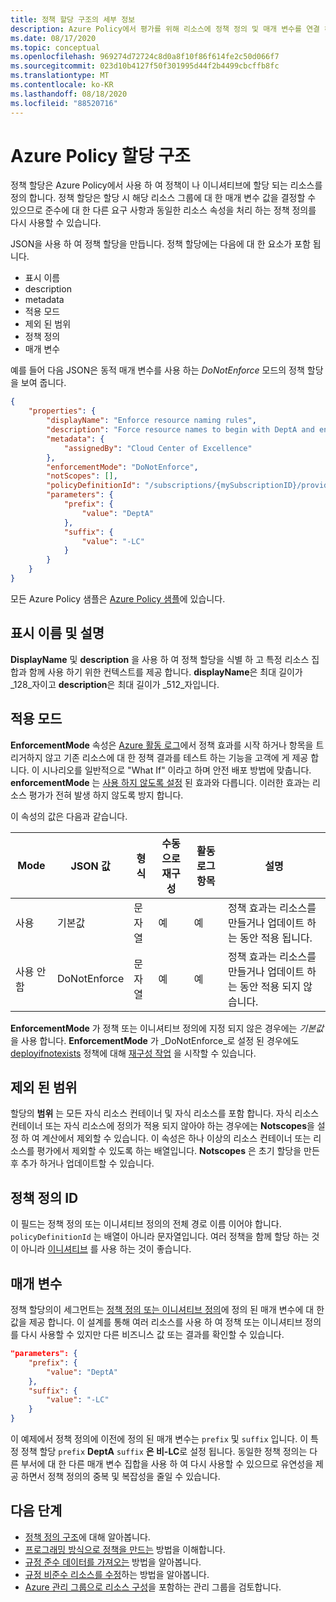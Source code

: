 ```yaml
---
title: 정책 할당 구조의 세부 정보
description: Azure Policy에서 평가를 위해 리소스에 정책 정의 및 매개 변수를 연결 하는 데 사용 하는 정책 할당 정의에 대해 설명 합니다.
ms.date: 08/17/2020
ms.topic: conceptual
ms.openlocfilehash: 969274d72724c8d0a8f10f86f614fe2c50d066f7
ms.sourcegitcommit: 023d10b4127f50f301995d44f2b4499cbcffb8fc
ms.translationtype: MT
ms.contentlocale: ko-KR
ms.lasthandoff: 08/18/2020
ms.locfileid: "88520716"
---
```

# <a name="azure-policy-assignment-structure"></a>Azure Policy 할당 구조

정책 할당은 Azure Policy에서 사용 하 여 정책이 나 이니셔티브에 할당 되는 리소스를 정의 합니다. 정책 할당은 할당 시 해당 리소스 그룹에 대 한 매개 변수 값을 결정할 수 있으므로 준수에 대 한 다른 요구 사항과 동일한 리소스 속성을 처리 하는 정책 정의를 다시 사용할 수 있습니다.

JSON을 사용 하 여 정책 할당을 만듭니다. 정책 할당에는 다음에 대 한 요소가 포함 됩니다.

- 표시 이름
- description
- metadata
- 적용 모드
- 제외 된 범위
- 정책 정의
- 매개 변수

예를 들어 다음 JSON은 동적 매개 변수를 사용 하는 _DoNotEnforce_ 모드의 정책 할당을 보여 줍니다.

```json
{
    "properties": {
        "displayName": "Enforce resource naming rules",
        "description": "Force resource names to begin with DeptA and end with -LC",
        "metadata": {
            "assignedBy": "Cloud Center of Excellence"
        },
        "enforcementMode": "DoNotEnforce",
        "notScopes": [],
        "policyDefinitionId": "/subscriptions/{mySubscriptionID}/providers/Microsoft.Authorization/policyDefinitions/ResourceNaming",
        "parameters": {
            "prefix": {
                "value": "DeptA"
            },
            "suffix": {
                "value": "-LC"
            }
        }
    }
}
```

모든 Azure Policy 샘플은 [Azure Policy 샘플](../samples/index.md)에 있습니다.

## <a name="display-name-and-description"></a>표시 이름 및 설명

**DisplayName** 및 **description** 을 사용 하 여 정책 할당을 식별 하 고 특정 리소스 집합과 함께 사용 하기 위한 컨텍스트를 제공 합니다. **displayName**은 최대 길이가 _128_자이고 **description**은 최대 길이가 _512_자입니다.

## <a name="enforcement-mode"></a>적용 모드

**EnforcementMode** 속성은 [Azure 활동 로그](../../../azure-monitor/platform/platform-logs-overview.md)에서 정책 효과를 시작 하거나 항목을 트리거하지 않고 기존 리소스에 대 한 정책 결과를 테스트 하는 기능을 고객에 게 제공 합니다. 이 시나리오를 일반적으로 "What If" 이라고 하며 안전 배포 방법에 맞춥니다. **enforcementMode** 는 [사용 하지 않도록 설정](./effects.md#disabled) 된 효과와 다릅니다. 이러한 효과는 리소스 평가가 전혀 발생 하지 않도록 방지 합니다.

이 속성의 값은 다음과 같습니다.

|Mode |JSON 값 |형식 |수동으로 재구성 |활동 로그 항목 |설명 |
|-|-|-|-|-|-|
|사용 |기본값 |문자열 |예 |예 |정책 효과는 리소스를 만들거나 업데이트 하는 동안 적용 됩니다. |
|사용 안 함 |DoNotEnforce |문자열 |예 |예 | 정책 효과는 리소스를 만들거나 업데이트 하는 동안 적용 되지 않습니다. |

**EnforcementMode** 가 정책 또는 이니셔티브 정의에 지정 되지 않은 경우에는 _기본값_ 을 사용 합니다. **EnforcementMode** 가 _DoNotEnforce_로 설정 된 경우에도 [deployifnotexists](./effects.md#deployifnotexists) 정책에 대해 [재구성 작업](../how-to/remediate-resources.md) 을 시작할 수 있습니다.

## <a name="excluded-scopes"></a>제외 된 범위

할당의 **범위** 는 모든 자식 리소스 컨테이너 및 자식 리소스를 포함 합니다. 자식 리소스 컨테이너 또는 자식 리소스에 정의가 적용 되지 않아야 하는 경우에는 **Notscopes**을 설정 하 여 계산에서 제외할 수 있습니다. 이 속성은 하나 이상의 리소스 컨테이너 또는 리소스를 평가에서 제외할 수 있도록 하는 배열입니다. **Notscopes** 은 초기 할당을 만든 후 추가 하거나 업데이트할 수 있습니다.

## <a name="policy-definition-id"></a>정책 정의 ID

이 필드는 정책 정의 또는 이니셔티브 정의의 전체 경로 이름 이어야 합니다.
`policyDefinitionId` 는 배열이 아니라 문자열입니다. 여러 정책을 함께 할당 하는 것이 아니라 [이니셔티브](./initiative-definition-structure.md) 를 사용 하는 것이 좋습니다.

## <a name="parameters"></a>매개 변수

정책 할당의이 세그먼트는 [정책 정의 또는 이니셔티브 정의](./definition-structure.md#parameters)에 정의 된 매개 변수에 대 한 값을 제공 합니다. 이 설계를 통해 여러 리소스를 사용 하 여 정책 또는 이니셔티브 정의를 다시 사용할 수 있지만 다른 비즈니스 값 또는 결과를 확인할 수 있습니다.

```json
"parameters": {
    "prefix": {
        "value": "DeptA"
    },
    "suffix": {
        "value": "-LC"
    }
}
```

이 예제에서 정책 정의에 이전에 정의 된 매개 변수는 `prefix` 및 `suffix` 입니다. 이 특정 정책 할당 `prefix` **DeptA** `suffix` **은 비-LC**로 설정 됩니다. 동일한 정책 정의는 다른 부서에 대 한 다른 매개 변수 집합을 사용 하 여 다시 사용할 수 있으므로 유연성을 제공 하면서 정책 정의의 중복 및 복잡성을 줄일 수 있습니다.

## <a name="next-steps"></a>다음 단계

- [정책 정의 구조](./definition-structure.md)에 대해 알아봅니다.
- [프로그래밍 방식으로 정책을 만드는](../how-to/programmatically-create.md) 방법을 이해합니다.
- [규정 준수 데이터를 가져오는](../how-to/get-compliance-data.md) 방법을 알아봅니다.
- [규정 비준수 리소스를 수정](../how-to/remediate-resources.md)하는 방법을 알아봅니다.
- [Azure 관리 그룹으로 리소스 구성](../../management-groups/overview.md)을 포함하는 관리 그룹을 검토합니다.